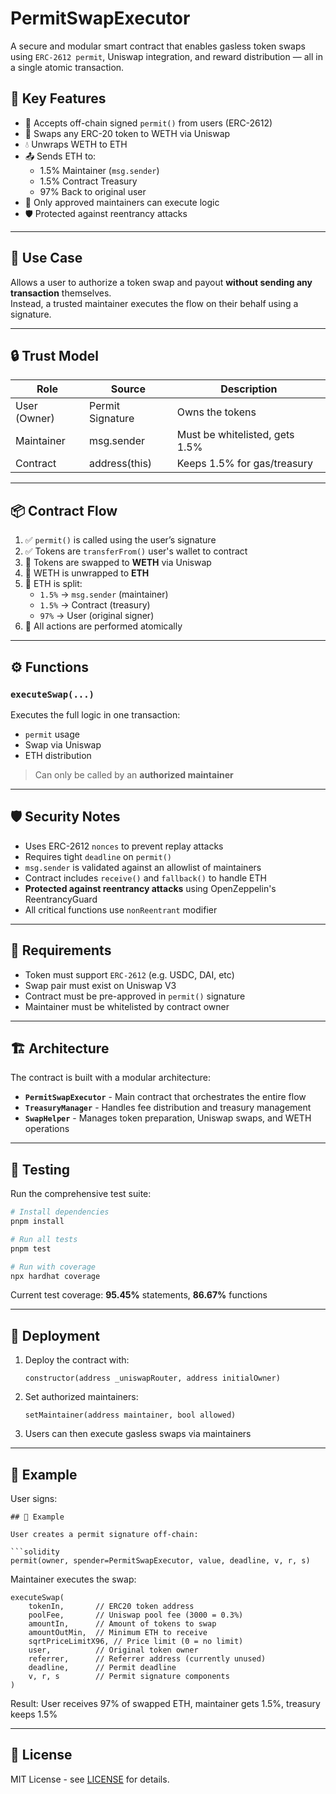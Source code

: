 # PermitSwapExecutor

A secure and modular smart contract that enables gasless token swaps using `ERC-2612 permit`, Uniswap integration, and reward distribution — all in a single atomic transaction.

## 🧩 Key Features

- 📝 Accepts off-chain signed `permit()` from users (ERC-2612)
- 🔁 Swaps any ERC-20 token to WETH via Uniswap
- 💧 Unwraps WETH to ETH
- 📤 Sends ETH to:
  - 1.5% Maintainer (`msg.sender`)
  - 1.5% Contract Treasury
  - 97% Back to original user
- 🔐 Only approved maintainers can execute logic
- 🛡️ Protected against reentrancy attacks

---

## 🚀 Use Case

Allows a user to authorize a token swap and payout **without sending any transaction** themselves.  
Instead, a trusted maintainer executes the flow on their behalf using a signature.

---

## 🔒 Trust Model

| Role         | Source           | Description                       |
|--------------|------------------|-----------------------------------|
| User (Owner) | Permit Signature | Owns the tokens                   |
| Maintainer   | msg.sender       | Must be whitelisted, gets 1.5%   |
| Contract     | address(this)    | Keeps 1.5% for gas/treasury      |

---

## 📦 Contract Flow

1. ✅ `permit()` is called using the user’s signature
2. ✅ Tokens are `transferFrom()` user's wallet to contract
3. 🔁 Tokens are swapped to **WETH** via Uniswap
4. 🔁 WETH is unwrapped to **ETH**
5. 💸 ETH is split:
   - `1.5%` → `msg.sender` (maintainer)
   - `1.5%` → Contract (treasury)
   - `97%` → User (original signer)
6. 🔐 All actions are performed atomically

---

## ⚙️ Functions

### `executeSwap(...)`

Executes the full logic in one transaction:

- `permit` usage
- Swap via Uniswap
- ETH distribution

> Can only be called by an **authorized maintainer**

---

## 🛡 Security Notes

- Uses ERC-2612 `nonces` to prevent replay attacks
- Requires tight `deadline` on `permit()`
- `msg.sender` is validated against an allowlist of maintainers
- Contract includes `receive()` and `fallback()` to handle ETH
- **Protected against reentrancy attacks** using OpenZeppelin's ReentrancyGuard
- All critical functions use `nonReentrant` modifier

---

## 📜 Requirements

- Token must support `ERC-2612` (e.g. USDC, DAI, etc)
- Swap pair must exist on Uniswap V3
- Contract must be pre-approved in `permit()` signature
- Maintainer must be whitelisted by contract owner

---

## 🏗️ Architecture

The contract is built with a modular architecture:

- **`PermitSwapExecutor`** - Main contract that orchestrates the entire flow
- **`TreasuryManager`** - Handles fee distribution and treasury management
- **`SwapHelper`** - Manages token preparation, Uniswap swaps, and WETH operations

---

## 🧪 Testing

Run the comprehensive test suite:

```bash
# Install dependencies
pnpm install

# Run all tests
pnpm test

# Run with coverage
npx hardhat coverage
```

Current test coverage: **95.45%** statements, **86.67%** functions

---

## 🚀 Deployment

1. Deploy the contract with:

   ```solidity
   constructor(address _uniswapRouter, address initialOwner)
   ```

2. Set authorized maintainers:

   ```solidity
   setMaintainer(address maintainer, bool allowed)
   ```

3. Users can then execute gasless swaps via maintainers

---

## 🧠 Example

User signs:

```solidity
## 🧠 Example

User creates a permit signature off-chain:

```solidity
permit(owner, spender=PermitSwapExecutor, value, deadline, v, r, s)
```

Maintainer executes the swap:

```solidity
executeSwap(
    tokenIn,       // ERC20 token address
    poolFee,       // Uniswap pool fee (3000 = 0.3%)
    amountIn,      // Amount of tokens to swap
    amountOutMin,  // Minimum ETH to receive
    sqrtPriceLimitX96, // Price limit (0 = no limit)
    user,          // Original token owner
    referrer,      // Referrer address (currently unused)
    deadline,      // Permit deadline
    v, r, s        // Permit signature components
)
```

Result: User receives 97% of swapped ETH, maintainer gets 1.5%, treasury keeps 1.5%

---

## 📄 License

MIT License - see [LICENSE](LICENSE) for details.
